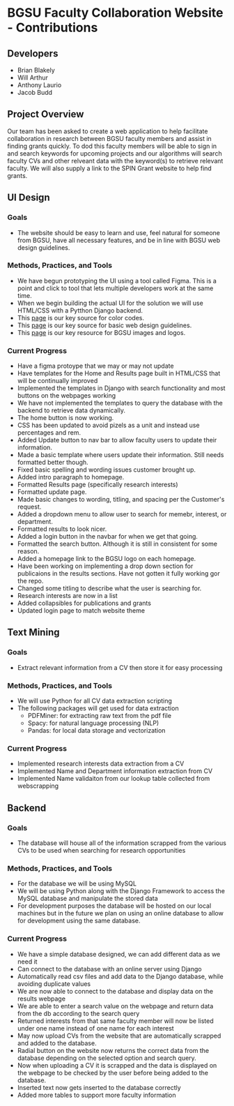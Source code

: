 # BGSU Faculty Collaboration Website - Contributions
## Developers
- Brian Blakely
- Will Arthur
- Anthony Laurio
- Jacob Budd

## Project Overview
Our team has been asked to create a web application to help facilitate collaboration in research between BGSU faculty members and assist in finding grants quickly. To dod this faculty members will be able to sign in and search keywords for upcoming projects and our algorithms will search faculty CVs and other relveant data with the keyword(s) to retrieve relevant faculty. We will also supply a link to the SPIN Grant website to help find grants.

## UI Design
### Goals
- The website should be easy to learn and use, feel natural for someone from BGSU, have all necessary features, and be in line with BGSU web design guidelines.
### Methods, Practices, and Tools 
- We have begun prototyping the UI using a tool called Figma. This is a point and click to tool that lets multiple developers work at the same time.
- When we begin building the actual UI for the solution we will use HTML/CSS with a Pytthon Django backend.
- This [page](https://www.bgsu.edu/marketing-and-communications/bgsu-graphic-standards-manual/the-official-identity-colors.html) is our key source for color codes.
- This [page](https://www.bgsu.edu/marketing-and-communications/bgsu-graphic-standards-manual/web-identity-guidelines.html) is our key source for basic web design guidelines.
- This [page](https://www.bgsu.edu/marketing-and-communications/bgsu-graphic-standards-manual/how-to-obtain-the-bgsu-logo-or-signature.html) is our key resource for BGSU images and logos.

### Current Progress
- Have a figma protoype that we may or may not update
- Have templates for the Home and Results page built in HTML/CSS that will be continually improved
- Implemented the templates in Django with search functionality and most buttons on the webpages working
- We have not implemented the templates to query the database with the backend to retrieve data dynamically.
- The home button is now working.
- CSS has been updated to avoid pizels as a unit and instead use percentages and rem.
- Added Update button to nav bar to allow faculty users to update their information.
- Made a basic template where users update their information. Still needs formatted better though.
- Fixed basic spelling and wording issues customer brought up.
- Added intro paragraph to homepage.
- Formatted Results page (specifically research interests)
- Formatted update page.
- Made basic changes to wording, titling, and spacing per the Customer's request.
- Added a dropdown menu to allow user to search for memebr, interest, or department.
- Formatted results to look nicer.
- Added a login button in the navbar for when we get that going.
- Formatted the search button. Although it is still in consistent for some reason.
- Added a homepage link to the BGSU logo on each homepage.
- Have been working on implementing a drop down section for publicaions in the results sections. Have not gotten it fully working gor the repo.
- Changed some titling to describe what the user is searching for.
- Research interests are now in a list
- Added collapsibles for publications and grants
- Updated login page to match website theme

## Text Mining

### Goals
- Extract relevant information from a CV then store it for easy processing

### Methods, Practices, and Tools 

- We will use Python for all CV data extraction scripting
- The following packages will get used for data extraction
    - PDFMiner: for extracting raw text from the pdf file
    - Spacy: for natural language processing (NLP)
    - Pandas: for local data storage and vectorization

### Current Progress
- Implemented research interests data extraction from a CV
- Implemented Name and Department information extraction from CV
- Implemented Name validaiton from our lookup table collected from webscrapping

## Backend

### Goals

- The database will house all of the information scrapped from the various CVs to be used when searching for research opportunities

### Methods, Practices, and Tools

- For the database we will be using MySQL
- We will be using Python along with the Django Framework to access the MySQL database and manipulate the stored data
- For development purposes the database will be hosted on our local machines but in the future we plan on using an online database to allow for development using the same database.

### Current Progress
- We have a simple database designed, we can add different data as we need it
- Can connect to the database with an online server using Django
- Automatically read csv files and add data to the Django database, while avoiding duplicate values
- We are now able to connect to the database and display data on the results webpage
- We are able to enter a search value on the webpage and return data from the db according to the search query
- Returned interests from that same faculty member will now be listed under one name instead of one name for each interest
- May now upload CVs from the website that are automatically scrapped and added to the database.
- Radial button on the website now returns the correct data from the database depending on the selected option and search query.
- Now when uploading a CV it is scrapped and the data is displayed on the webpage to be checked by the user before being added to the database.
- Inserted text now gets inserted to the database correctly
- Added more tables to support more faculty information

